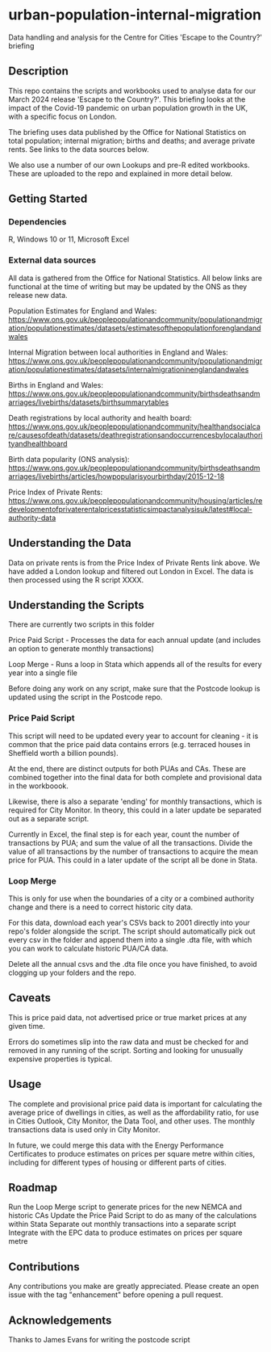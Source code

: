 # urban-population-internal-migration
Data handling and analysis for the Centre for Cities 'Escape to the Country?' briefing

## Description
This repo contains the scripts and workbooks used to analyse data for our March 2024 release 'Escape to the Country?'. This briefing looks at the impact of the Covid-19 pandemic on urban population growth in the UK, with a specific focus on London. 

The briefing uses data published by the Office for National Statistics on total population; internal migration; births and deaths; and average private rents. See links to the data sources below. 

We also use a number of our own Lookups and pre-R edited workbooks. These are uploaded to the repo and explained in more detail below. 

## Getting Started
### Dependencies
R, Windows 10 or 11, Microsoft Excel

### External data sources
All data is gathered from the Office for National Statistics. All below links are functional at the time of writing but may be updated by the ONS as they release new data. 

Population Estimates for England and Wales: https://www.ons.gov.uk/peoplepopulationandcommunity/populationandmigration/populationestimates/datasets/estimatesofthepopulationforenglandandwales

Internal Migration between local authorities in England and Wales: 
https://www.ons.gov.uk/peoplepopulationandcommunity/populationandmigration/populationestimates/datasets/internalmigrationinenglandandwales

Births in England and Wales:
https://www.ons.gov.uk/peoplepopulationandcommunity/birthsdeathsandmarriages/livebirths/datasets/birthsummarytables

Death registrations by local authority and health board: 
https://www.ons.gov.uk/peoplepopulationandcommunity/healthandsocialcare/causesofdeath/datasets/deathregistrationsandoccurrencesbylocalauthorityandhealthboard 

Birth data popularity (ONS analysis): 
https://www.ons.gov.uk/peoplepopulationandcommunity/birthsdeathsandmarriages/livebirths/articles/howpopularisyourbirthday/2015-12-18 

Price Index of Private Rents: 
https://www.ons.gov.uk/peoplepopulationandcommunity/housing/articles/redevelopmentofprivaterentalpricesstatisticsimpactanalysisuk/latest#local-authority-data

## Understanding the Data
Data on private rents is from the Price Index of Private Rents link above. We have added a London lookup and filtered out London in Excel. The data is then processed using the R script XXXX. 

## Understanding the Scripts
There are currently two scripts in this folder

Price Paid Script - Processes the data for each annual update (and includes an option to generate monthly transactions)

Loop Merge - Runs a loop in Stata which appends all of the results for every year into a single file

Before doing any work on any script, make sure that the Postcode lookup is updated using the script in the Postcode repo.

### Price Paid Script
This script will need to be updated every year to account for cleaning - it is common that the price paid data contains errors (e.g. terraced houses in Sheffield worth a billion pounds).

At the end, there are distinct outputs for both PUAs and CAs. These are combined together into the final data for both complete and provisional data in the workboook.

Likewise, there is also a separate 'ending' for monthly transactions, which is required for City Monitor. In theory, this could in a later update be separated out as a separate script.

Currently in Excel, the final step is for each year, count the number of transactions by PUA; and sum the value of all the transactions. Divide the value of all transactions by the number of transactions to acquire the mean price for PUA. This could in a later update of the script all be done in Stata.

### Loop Merge
This is only for use when the boundaries of a city or a combined authority change and there is a need to correct historic city data.

For this data, download each year's CSVs back to 2001 directly into your repo's folder alongside the script. The script should automatically pick out every csv in the folder and append them into a single .dta file, with which you can work to calculate historic PUA/CA data.

Delete all the annual csvs and the .dta file once you have finished, to avoid clogging up your folders and the repo.

## Caveats
This is price paid data, not advertised price or true market prices at any given time.

Errors do sometimes slip into the raw data and must be checked for and removed in any running of the script. Sorting and looking for unusually expensive properties is typical.

## Usage
The complete and provisional price paid data is important for calculating the average price of dwellings in cities, as well as the affordability ratio, for use in Cities Outlook, City Monitor, the Data Tool, and other uses. The monthly transactions data is used only in City Monitor.

In future, we could merge this data with the Energy Performance Certificates to produce estimates on prices per square metre within cities, including for different types of housing or different parts of cities.

## Roadmap
Run the Loop Merge script to generate prices for the new NEMCA and historic CAs
Update the Price Paid Script to do as many of the calculations within Stata
Separate out monthly transactions into a separate script
Integrate with the EPC data to produce estimates on prices per square metre

## Contributions
Any contributions you make are greatly appreciated. Please create an open issue with the tag "enhancement" before opening a pull request.

## Acknowledgements
Thanks to James Evans for writing the postcode script
